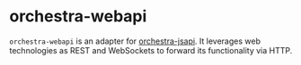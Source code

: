 # orchestra-webapi

`orchestra-webapi` is an adapter for [orchestra-jsapi](https://github.com/swissmanu/orchestra-jsapi). It leverages web technologies as REST and WebSockets to forward its functionality via HTTP.
